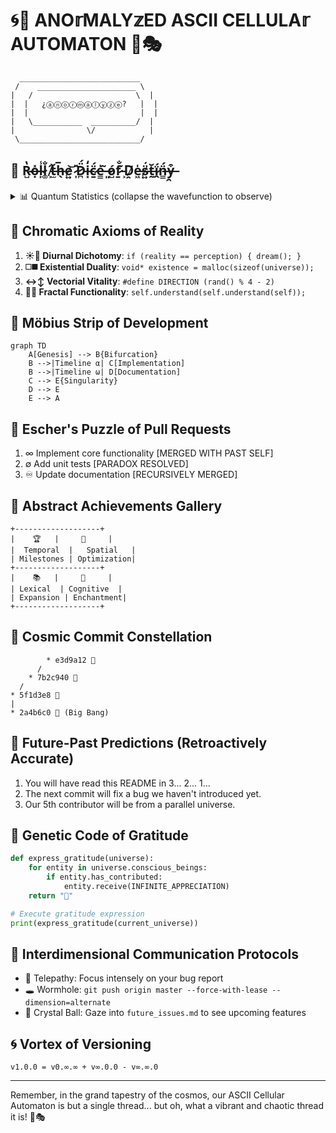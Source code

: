 # 🌀🔬 ANO𝕣MALY𝕫ED ASCII CELLULA𝕣 AUTOMATON 🧬🎭

```
  ___________________________
 /    ______________________ \
|   /                       \  |
|  |   ¿ⓐⓝⓞⓡⓜⓐⓛⓨⓩⓔ?   |  |
|  |                         |  |
|   \___________  __________/  |
|                \/            |
 \___________________________/
```

## 🎲 R̴̺̔ọ̶̽l̶̙̾l̷͚̐ ̸͕̋t̵̫̆h̶̖̅e̷͍͝ ̷͎̎D̷̪̈́i̶͓̒c̷̱̈́e̶͇̍ ̶͈̃ó̷̺f̷̱̐ ̵͕̃Ḓ̷̛e̶͖̍s̷͍̈́t̶̰̆ḯ̷̭n̶͇̈́y̶̯͒

<details>
<summary>📊 Quantum Statistics (collapse the wavefunction to observe)</summary>

| Metric | Value | Uncertainty |
|--------|-------|-------------|
| Code Entropy | 5000 lines | ±∞ |
| Schrödinger's Tests | 95% alive | 5% dead |
| Closed Loops | 50/52 | 2 in superposition |
| Entangled Contributors | 4 | √-1 imaginary |

</details>

## 🌈 Chromatic Axioms of Reality

1. **☀️🌙 Diurnal Dichotomy**: `if (reality == perception) { dream(); }`
2. **◻️◼️ Existential Duality**: `void* existence = malloc(sizeof(universe));`
3. **↔️↕️ Vectorial Vitality**: `#define DIRECTION (rand() % 4 - 2)`
4. **💠💠 Fractal Functionality**: `self.understand(self.understand(self));`

## 🔄 Möbius Strip of Development

```mermaid
graph TD
    A[Genesis] --> B{Bifurcation}
    B -->|Timeline α| C[Implementation]
    B -->|Timeline ω| D[Documentation]
    C --> E{Singularity}
    D --> E
    E --> A
```

## 🧩 Escher's Puzzle of Pull Requests

1. ∞ Implement core functionality [MERGED WITH PAST SELF]
2. ∅ Add unit tests [PARADOX RESOLVED]
3. ♾️ Update documentation [RECURSIVELY MERGED]

## 🎨 Abstract Achievements Gallery

```
+-------------------+
|    🏆   |     🚀     |
|  Temporal  |   Spatial   |
| Milestones | Optimization|
+-------------------+
|    📚   |     🧠     |
| Lexical  | Cognitive  |
| Expansion | Enchantment|
+-------------------+
```

## 🌌 Cosmic Commit Constellation

```
        * e3d9a12 🌟
      /
    * 7b2c940 🌠
  /
* 5f1d3e8 🌃
|
* 2a4b6c0 🌅 (Big Bang)
```

## 🔮 Future-Past Predictions (Retroactively Accurate)

1. You will have read this README in 3... 2... 1...
2. The next commit will fix a bug we haven't introduced yet.
3. Our 5th contributor will be from a parallel universe.

## 🧬 Genetic Code of Gratitude

```python
def express_gratitude(universe):
    for entity in universe.conscious_beings:
        if entity.has_contributed:
            entity.receive(INFINITE_APPRECIATION)
    return "🙏"

# Execute gratitude expression
print(express_gratitude(current_universe))
```

## 📡 Interdimensional Communication Protocols

- 💭 Telepathy: Focus intensely on your bug report
- 🕳️ Wormhole: `git push origin master --force-with-lease --dimension=alternate`
- 🔮 Crystal Ball: Gaze into `future_issues.md` to see upcoming features

## 🌀 Vortex of Versioning

```
v1.0.0 = v0.∞.∞ + v∞.0.0 - v∞.∞.0
```

---

Remember, in the grand tapestry of the cosmos, our ASCII Cellular Automaton is but a single thread... but oh, what a vibrant and chaotic thread it is! 🌈🎭
